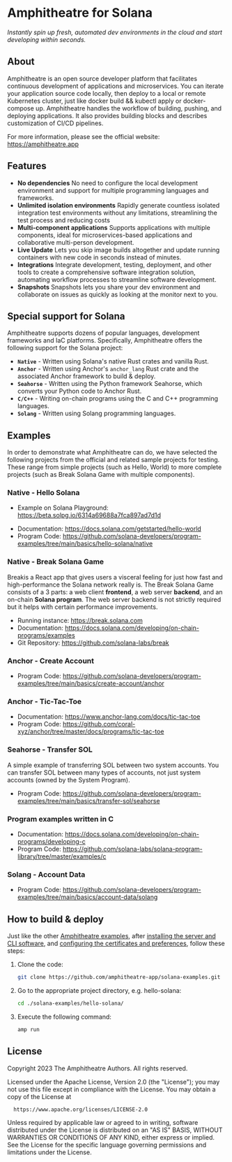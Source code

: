 # Amphitheatre for Solana

*Instantly spin up fresh, automated dev environments in the cloud and start developing within seconds.*

## About

Amphitheatre is an open source developer platform that facilitates continuous development of applications and microservices. You can iterate your application source code locally, then deploy to a local or remote Kubernetes cluster, just like docker build && kubectl apply or docker-compose up. Amphitheatre handles the workflow of building, pushing, and deploying applications. It also provides building blocks and describes customization of CI/CD pipelines.

For more information, please see the official website: https://amphitheatre.app

## Features

- **No dependencies** No need to configure the local development environment and support for multiple programming languages and frameworks.
- **Unlimited isolation environments** Rapidly generate countless isolated integration test environments without any limitations, streamlining the test process and reducing costs
- **Multi-component applications** Supports applications with multiple components, ideal for microservices-based applications and collaborative multi-person development.
- **Live Update** Lets you skip image builds altogether and update running containers with new code in seconds instead of minutes.
- **Integrations** Integrate development, testing, deployment, and other tools to create a comprehensive software integration solution, automating workflow processes to streamline software development.
- **Snapshots** Snapshots lets you share your dev environment and collaborate on issues as quickly as looking at the monitor next to you.

## Special support for Solana

Amphitheatre supports dozens of popular languages, development frameworks and IaC platforms. Specifically, Amphitheatre offers the following support for the Solana project:

- **`Native`** - Written using Solana's native Rust crates and vanilla Rust.
- **`Anchor`** - Written using Anchor's `anchor_lang` Rust crate and the associated Anchor framework to build & deploy.
- **`Seahorse`** - Written using the Python framework Seahorse, which converts your Python code to Anchor Rust.
- **`C/C++`** - Writing on-chain programs using the C and C++ programming languages.
- **`Solang`** - Written using Solang programming languages.

## Examples

In order to demonstrate what Amphitheatre can do, we have selected the following projects from the official and related sample projects for testing. These range from simple projects (such as Hello, World) to more complete projects (such as Break Solana Game with multiple components).

### Native **-** Hello Solana

* Example on Solana Playground: https://beta.solpg.io/6314a69688a7fca897ad7d1d

- Documentation: https://docs.solana.com/getstarted/hello-world
- Program Code: https://github.com/solana-developers/program-examples/tree/main/basics/hello-solana/native

### Native - Break Solana Game

Breakis a React app that gives users a visceral feeling for just how fast and high-performance the Solana network really is. The Break Solana Game consists of a 3 parts: a web client **frontend**, a web server **backend**, and an on-chain **Solana program**. The web server backend is not strictly required but it helps with certain performance improvements.

- Running instance: https://break.solana.com
- Documentation: https://docs.solana.com/developing/on-chain-programs/examples
- Git Repository: https://github.com/solana-labs/break

### Anchor - Create Account

* Program Code: https://github.com/solana-developers/program-examples/tree/main/basics/create-account/anchor

### Anchor - Tic-Tac-Toe

- Documentation: https://www.anchor-lang.com/docs/tic-tac-toe
- Program Code: https://github.com/coral-xyz/anchor/tree/master/docs/programs/tic-tac-toe

### **Seahorse** **-** Transfer SOL

A simple example of transferring SOL between two system accounts. You can transfer SOL between many types of accounts, not just system accounts (owned by the System Program).

* Program Code: https://github.com/solana-developers/program-examples/tree/main/basics/transfer-sol/seahorse

### Program examples written in C

- Documentation: https://docs.solana.com/developing/on-chain-programs/developing-c
- Program Code: https://github.com/solana-labs/solana-program-library/tree/master/examples/c

### Solang - Account Data

* Program Code: https://github.com/solana-developers/program-examples/tree/main/basics/account-data/solang

## How to build & deploy

Just like the other [Amphitheatre examples](https://docs.amphitheatre.app/examples/), after [installing the server and CLI software](https://docs.amphitheatre.app/installation/), and [configuring the certificates and preferences](https://docs.amphitheatre.app/getting-started/initialize/), follow these steps:

1. Clone the code:

   ```bash
   git clone https://github.com/amphitheatre-app/solana-examples.git
   ```

2. Go to the appropriate project directory, e.g. hello-solana:

   ```bash
   cd ./solana-examples/hello-solana/
   ```

3. Execute the following command:

   ```bash
   amp run
   ```

## License

Copyright 2023 The Amphitheatre Authors. All rights reserved.

Licensed under the Apache License, Version 2.0 (the "License"); you may not use this file except in compliance with the License. You may obtain a copy of the License at

      https://www.apache.org/licenses/LICENSE-2.0

Unless required by applicable law or agreed to in writing, software distributed under the License is distributed on an "AS IS" BASIS, WITHOUT WARRANTIES OR CONDITIONS OF ANY KIND, either express or implied. See the License for the specific language governing permissions and limitations under the License.
